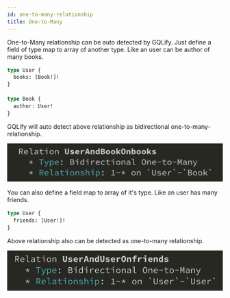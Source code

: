 ```yaml
---
id: one-to-many-relationship
title: One-to-Many
---
```


One-to-Many relationship can be auto detected by GQLify. Just define a field of type map to array of another type. Like an user can be author of many books.

```graphql
type User {
  books: [Book!]!
}

type Book {
  author: User!
}
```

GQLify will auto detect above relationship as bidirectional one-to-many-relationship.

![bidirectional-one-to-many-relationship](assets/data-relationship/bidirectional-one-to-many.png)

You can also define a field map to array of it's type. Like an user has many friends.

```graphql
type User {
  friends: [User!]!
}
```

Above relationship also can be detected as one-to-many relationship.

![bidirectional-one-to-many-relationship-2](assets/data-relationship/bidirectional-one-to-many-2.png)
